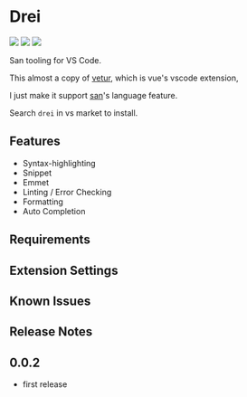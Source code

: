 # Drei

[![](https://vsmarketplacebadge.apphb.com/version-short/ssddi456.drei.svg?style=flat-square)](https://marketplace.visualstudio.com/items?itemName=ssddi456.drei)
[![](https://vsmarketplacebadge.apphb.com/installs-short/ssddi456.drei.svg?style=flat-square)](https://marketplace.visualstudio.com/items?itemName=ssddi456.drei)
[![](https://vsmarketplacebadge.apphb.com/rating-short/ssddi456.drei.svg?style=flat-square)](https://marketplace.visualstudio.com/items?itemName=ssddi456.drei)

San tooling for VS Code.

This almost a copy of [vetur](https://github.com/vuejs/vetur), which is vue's vscode extension, 

I just make it support [san](https://github.com/baidu/san)'s language feature.

Search `drei` in vs market to install.

## Features

- Syntax-highlighting
- Snippet
- Emmet
- Linting / Error Checking
- Formatting
- Auto Completion

## Requirements


## Extension Settings


## Known Issues



## Release Notes

0.0.2
-----

* first release
